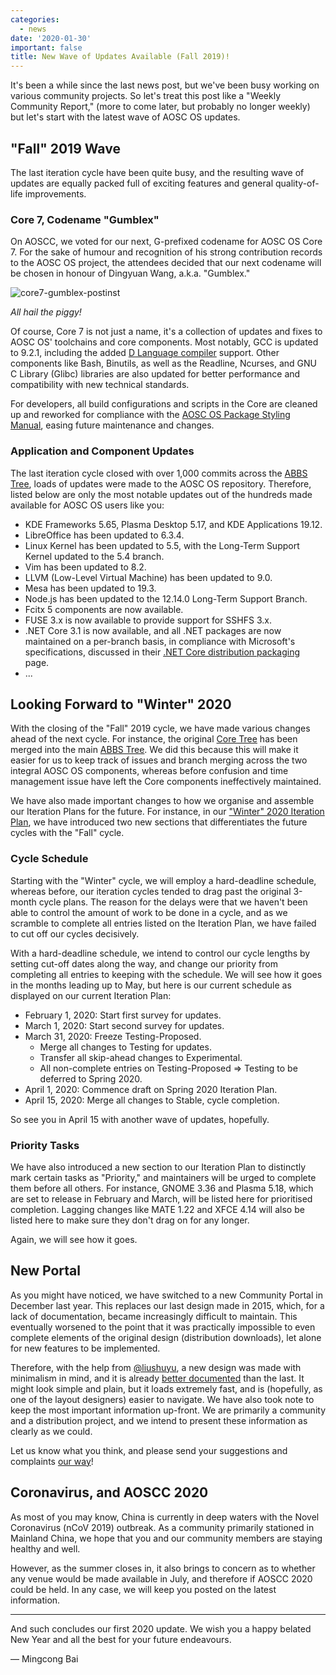 ```yaml
---
categories:
  - news
date: '2020-01-30'
important: false
title: New Wave of Updates Available (Fall 2019)!
---
```



It's been a while since the last news post, but we've been busy working on
various community projects. So let's treat this post like a "Weekly Community
Report," (more to come later, but probably no longer weekly) but let's start
with the latest wave of AOSC OS updates.

"Fall" 2019 Wave
----------------

The last iteration cycle have been quite busy, and the resulting wave of updates
are equally packed full of exciting features and general quality-of-life
improvements.

### Core 7, Codename "Gumblex"

On AOSCC, we voted for our next, G-prefixed codename for AOSC OS Core 7.
For the sake of humour and recognition of his strong contribution records to
the AOSC OS project, the attendees decided that our next codename will be
chosen in honour of Dingyuan Wang, a.k.a. "Gumblex."

![core7-gumblex-postinst](https://i.imgur.com/iQSBbpZ.png)

*All hail the piggy!*

Of course, Core 7 is not just a name, it's a collection of updates and fixes to
AOSC OS' toolchains and core components. Most notably, GCC is updated to 9.2.1,
including the added [D Language compiler](https://wiki.dlang.org/GDC) support.
Other components like Bash, Binutils, as well as the Readline, Ncurses, and GNU
C Library (Glibc) libraries are also updated for better performance and
compatibility with new technical standards.

For developers, all build configurations and scripts in the Core are cleaned up
and reworked for compliance with the
[AOSC OS Package Styling Manual](https://wiki.aosc.io/developer/packaging/package-styling-manual/),
easing future maintenance and changes.

### Application and Component Updates

The last iteration cycle closed with over 1,000 commits across the
[ABBS Tree](https://github.com/AOSC-Dev/aosc-os-abbs/), loads of updates were
made to the AOSC OS repository. Therefore, listed below are only the most
notable updates out of the hundreds made available for AOSC OS users like you:

- KDE Frameworks 5.65, Plasma Desktop 5.17, and KDE Applications 19.12.
- LibreOffice has been updated to 6.3.4.
- Linux Kernel has been updated to 5.5, with the Long-Term Support Kernel
  updated to the 5.4 branch.
- Vim has been updated to 8.2.
- LLVM (Low-Level Virtual Machine) has been updated to 9.0.
- Mesa has been updated to 19.3.
- Node.js has been updated to the 12.14.0 Long-Term Support Branch.
- Fcitx 5 components are now available.
- FUSE 3.x is now available to provide support for SSHFS 3.x.
- .NET Core 3.1 is now available, and all .NET packages are now maintained
  on a per-branch basis, in compliance with Microsoft's specifications,
  discussed in their
  [.NET Core distribution packaging](https://docs.microsoft.com/zh-cn/dotnet/core/distribution-packaging)
  page.
- ...

Looking Forward to "Winter" 2020
--------------------------------

With the closing of the "Fall" 2019 cycle, we have made various changes ahead
of the next cycle. For instance, the original
[Core Tree](https://github.com/AOSC-Dev/aosc-os-core/) has been merged into
the main [ABBS Tree](https://github.com/AOSC-Dev/aosc-os-abbs/). We did this
because this will make it easier for us to keep track of issues and branch
merging across the two integral AOSC OS components, whereas before confusion
and time management issue have left the Core components ineffectively
maintained.

We have also made important changes to how we organise and assemble our
Iteration Plans for the future. For instance, in our
["Winter" 2020 Iteration Plan](https://github.com/AOSC-Dev/aosc-os-abbs/issues/2073),
we have introduced two new sections that differentiates the future cycles with
the "Fall" cycle.

### Cycle Schedule

Starting with the "Winter" cycle, we will employ a hard-deadline schedule,
whereas before, our iteration cycles tended to drag past the original 3-month
cycle plans. The reason for the delays were that we haven't been able to
control the amount of work to be done in a cycle, and as we scramble to
complete all entries listed on the Iteration Plan, we have failed to cut off
our cycles decisively.

With a hard-deadline schedule, we intend to control our cycle lengths by
setting cut-off dates along the way, and change our priority from completing
all entries to keeping with the schedule. We will see how it goes in the
months leading up to May, but here is our current schedule as displayed on
our current Iteration Plan:

- February 1, 2020: Start first survey for updates.
- March 1, 2020: Start second survey for updates.
- March 31, 2020: Freeze Testing-Proposed.
    - Merge all changes to Testing for updates.
    - Transfer all skip-ahead changes to Experimental.
    - All non-complete entries on Testing-Proposed => Testing to be deferred to Spring 2020.
- April 1, 2020: Commence draft on Spring 2020 Iteration Plan.
- April 15, 2020: Merge all changes to Stable, cycle completion.

So see you in April 15 with another wave of updates, hopefully.

### Priority Tasks

We have also introduced a new section to our Iteration Plan to distinctly mark
certain tasks as "Priority," and maintainers will be urged to complete them
before all others. For instance, GNOME 3.36 and Plasma 5.18, which are set
to release in February and March, will be listed here for prioritised
completion. Lagging changes like MATE 1.22 and XFCE 4.14 will also be listed
here to make sure they don't drag on for any longer.

Again, we will see how it goes.

New Portal
----------

As you might have noticed, we have switched to a new Community Portal in
December last year. This replaces our last design made in 2015, which, for a
lack of documentation, became increasingly difficult to maintain. This
eventually worsened to the point that it was practically impossible to even
complete elements of the original design (distribution downloads), let alone
for new features to be implemented.

Therefore, with the help from [@liushuyu](//), a new design was
made with minimalism in mind, and it is already
[better documented](https://wiki.aosc.io/developer/infrastructure/-portal) than
the last. It might look simple and plain, but it loads extremely fast, and is
(hopefully, as one of the layout designers) easier to navigate. We have also
took note to keep the most important information up-front. We are primarily
a community and a distribution project, and we intend to present these
information as clearly as we could.

Let us know what you think, and please send your suggestions and complaints
[our way](https://github.com/AOSC-Dev/aosc-portal-kiss.github.io/issue/new/)!

Coronavirus, and AOSCC 2020
---------------------------

As most of you may know, China is currently in deep waters with the Novel
Coronavirus (nCoV 2019) outbreak. As a community primarily stationed in
Mainland China, we hope that you and our community members are staying
healthy and well.

However, as the summer closes in, it also brings to concern as to whether
any venue would be made available in July, and therefore if AOSCC 2020 could
be held. In any case, we will keep you posted on the latest information.

----

And such concludes our first 2020 update. We wish you a happy belated New Year
and all the best for your future endeavours.

— Mingcong Bai